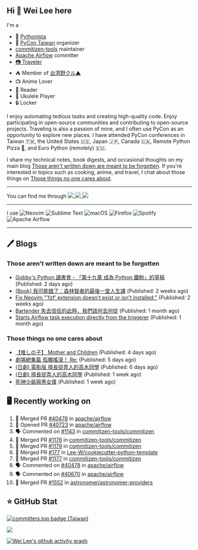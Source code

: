 ## Hi 👋 Wei Lee here

I'm a

* 🐍 [Pythonista](https://pycon-note.wei-lee.me/)
* 🐍 [PyCon Taiwan](https://tw.pycon.org/) organizer
* [commitizen-tools](https://github.com/commitizen-tools) maintainer
* [Apache Airflow](https://github.com/apache/airflow/) committer
* [📷 Traveler](https://travlog.wei-lee.me/)
* ⛺ Member of [台湾野クル▲](https://twitter.com/Taiwannokuru)
* 📺 Anime Lover
* 📖 Reader
* 🎵 Ukulele Player
* 🔒 Locker

I enjoy automating tedious tasks and creating high-quality code. Enjoy participating in open-source communities and contributing to open-source projects. Traveling is also a passion of mine, and I often use PyCon as an opportunity to explore new places. I have attended PyCon conferences in Taiwan 🇹🇼, the United States 🇺🇸, Japan 🇯🇵, Canada 🇨🇦, Remote Python Pizza 🍕, and Euro Python (remotely) 🇪🇺.

I share my technical notes, book digests, and occasional thoughts on my main blog [Those aren't written down are meant to be forgotten](https://blog.wei-lee.me/). If you're interested in topics such as cooking, anime, and travel, I chat about those things on [Those things no one cares about](https://travlog.wei-lee.me/).


---

<p align="left">
You can find me through
  <a href="https://in.linkedin.com/in/clleew" target="blank">
    <img src="https://img.shields.io/badge/LinkedIn-0077B5?style=for-the-badge&logo=linkedin&logoColor=white" />
  </a>
  <a href="https://twitter.com/clleew" target="blank">
    <img src="https://img.shields.io/badge/Twitter-1DA1F2?style=for-the-badge&logo=twitter&logoColor=white" />
  </a>
  <a href="https://github.com/Lee-W/" target="blank">
    <img src="https://img.shields.io/badge/GitHub-100000?style=for-the-badge&logo=github&logoColor=white" />
  </a>
</p>

---

I use ![Neovim](https://img.shields.io/badge/NeoVim-%2357A143.svg?&style=for-the-badge&logo=neovim&logoColor=white) ![Sublime Text](https://img.shields.io/badge/sublime_text-%23575757.svg?style=for-the-badge&logo=sublime-text&logoColor=important) ![macOS](https://img.shields.io/badge/mac%20os-000000?style=for-the-badge&logo=macos&logoColor=F0F0F0) ![Firefox](https://img.shields.io/badge/Firefox-FF7139?style=for-the-badge&logo=Firefox-Browser&logoColor=white) ![Spotify](https://img.shields.io/badge/Spotify-1ED760?style=for-the-badge&logo=spotify&logoColor=white) ![Apache Airflow](https://img.shields.io/badge/Apache%20Airflow-017CEE?style=for-the-badge&logo=Apache%20Airflow&logoColor=white)

---


## 🖊️ Blogs

### Those aren't written down are meant to be forgotten

* [Gobby&#39;s Python 讀書會 - 「第十九章 成為 Python 鐵粉」的草稿](https://blog.wei-lee.me/posts/tech/2024/07/Introducing-Python-ch19-draft) (Published: 2 days ago)
* [[Book] 我可能錯了：森林智者的最後一堂人生課](https://blog.wei-lee.me/posts/book/2024/06/I-May-Be-Wrong) (Published: 2 weeks ago)
* [Fix Neovim &#34;&#39;fzf&#39; extension doesn&#39;t exist or isn&#39;t installed:&#34;](https://blog.wei-lee.me/posts/tech/2024/06/neo-vim-fzf-not-loaded) (Published: 2 weeks ago)
* [Bartender 失去信任的此時，我們該何去何從](https://blog.wei-lee.me/posts/tech/2024/06/where-should-we-go-if-bartender-is-no-longer-considered-safe) (Published: 1 month ago)
* [Starts Airflow task execution directly from the triggerer](https://blog.wei-lee.me/posts/tech/2024/06/starts-execution-directly-from-triggerer-without-going-to-worker) (Published: 1 month ago)

### Those things no one cares about
 
 * [【推しの子】 Mother and Children](https://travlog.wei-lee.me/posts/review/2024/07/oshi-no-ko-mother-and-children) (Published: 4 days ago)
 * [劇場總集篇 孤獨搖滾！ Re:](https://travlog.wei-lee.me/posts/review/2024/07/bocchi-the-rock-movie-1) (Published: 5 days ago)
 * [(日劇) 電影版 擅長捉弄人的高木同學](https://travlog.wei-lee.me/posts/review/2024/07/drama-movie-teasing-master-takagi-san) (Published: 6 days ago)
 * [(日劇) 擅長捉弄人的高木同學](https://travlog.wei-lee.me/posts/review/2024/07/drama-teasing-master-takagi-san) (Published: 1 week ago)
 * [死神少爺與黑女僕](https://travlog.wei-lee.me/posts/review/2024/07/the-death-boy-and-the-black-maid) (Published: 1 week ago)

## 🖥️ Recently working on

1. 🎉 Merged PR [#40478](https://github.com/apache/airflow/pull/40478) in [apache/airflow](https://github.com/apache/airflow)
2. 💪 Opened PR [#40723](https://github.com/apache/airflow/pull/40723) in [apache/airflow](https://github.com/apache/airflow)
3. 🗣 Commented on [#1143](https://github.com/commitizen-tools/commitizen/pull/1143#issuecomment-2221875901) in [commitizen-tools/commitizen](https://github.com/commitizen-tools/commitizen)
4. 🎉 Merged PR [#1176](https://github.com/commitizen-tools/commitizen/pull/1176) in [commitizen-tools/commitizen](https://github.com/commitizen-tools/commitizen)
5. 🎉 Merged PR [#1179](https://github.com/commitizen-tools/commitizen/pull/1179) in [commitizen-tools/commitizen](https://github.com/commitizen-tools/commitizen)
6. 🎉 Merged PR [#177](https://github.com/Lee-W/cookiecutter-python-template/pull/177) in [Lee-W/cookiecutter-python-template](https://github.com/Lee-W/cookiecutter-python-template)
7. 🎉 Merged PR [#1177](https://github.com/commitizen-tools/commitizen/pull/1177) in [commitizen-tools/commitizen](https://github.com/commitizen-tools/commitizen)
8. 🗣 Commented on [#40478](https://github.com/apache/airflow/pull/40478#issuecomment-2217895818) in [apache/airflow](https://github.com/apache/airflow)
9. 🗣 Commented on [#40670](https://github.com/apache/airflow/pull/40670#issuecomment-2217814025) in [apache/airflow](https://github.com/apache/airflow)
10. 🎉 Merged PR [#1552](https://github.com/astronomer/astronomer-providers/pull/1552) in [astronomer/astronomer-providers](https://github.com/astronomer/astronomer-providers)


## ⭐ GitHub Stat

[![committers.top badge (Taiwan)](https://user-badge.committers.top/taiwan_public/Lee-W.svg)](https://user-badge.committers.top/taiwan_public/Lee-W)

[![](https://github-readme-stats.vercel.app/api?username=Lee-W&show_icons=true&hide_title=true&cache_seconds=86400)](https://github.com/anuraghazra/github-readme-stats)

[![Wei Lee's github activity graph](https://github-readme-activity-graph.vercel.app/graph?username=Lee-W&theme=dracula)](https://github.com/ashutosh00710/github-readme-activity-graph)
